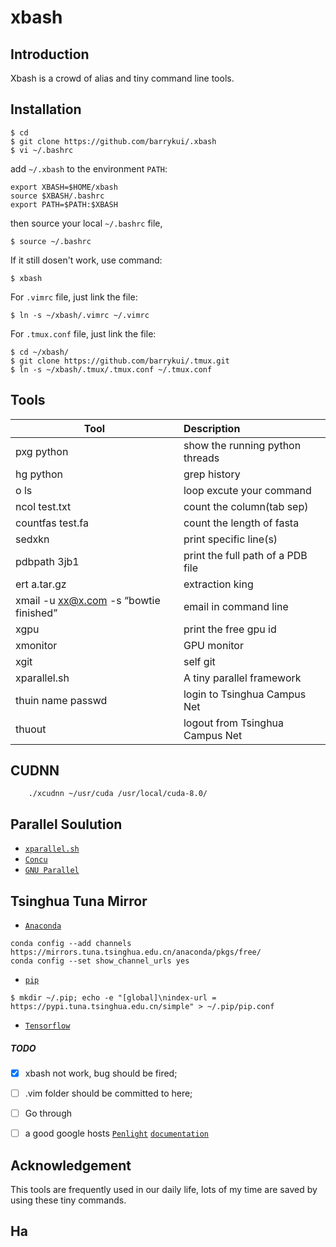 # xbash

## Introduction

Xbash is a crowd of alias and tiny command line tools. 

## Installation

    $ cd 
    $ git clone https://github.com/barrykui/.xbash
    $ vi ~/.bashrc

add `~/.xbash` to the environment `PATH`:

    export XBASH=$HOME/xbash
    source $XBASH/.bashrc
    export PATH=$PATH:$XBASH

   

then source your local `~/.bashrc` file,

    $ source ~/.bashrc

If it still dosen't work, use command:

    $ xbash


For `.vimrc` file, just link the file:
  
    $ ln -s ~/xbash/.vimrc ~/.vimrc

For `.tmux.conf` file, just link the file:
  
    $ cd ~/xbash/
    $ git clone https://github.com/barrykui/.tmux.git
    $ ln -s ~/xbash/.tmux/.tmux.conf ~/.tmux.conf


## Tools


| Tool              | Description |
| ----------------- |:---------------------|
|pxg python         |show the running python threads|
|hg python          |grep history|
|o ls               |loop excute your command |
|ncol test.txt      |count the column(tab sep)   |  
|countfas test.fa   |count the length of fasta |
|sedxkn             |print specific line(s)|
|pdbpath 3jb1       |print the full path of a PDB file |
|ert  a.tar.gz      |extraction king |
|xmail -u xx@x.com -s “bowtie finished”  | email in command line |  
|xgpu               |print the free gpu id|
|xmonitor           |GPU monitor|
|xgit	            |self git |
|xparallel.sh       |A tiny parallel framework|
|thuin name passwd  |login to Tsinghua Campus Net|
|thuout             |logout from Tsinghua Campus Net|


## CUDNN

``` shell
    ./xcudnn ~/usr/cuda /usr/local/cuda-8.0/
```

## Parallel Soulution

- [`xparallel.sh`](https://github.com/barrykui/xbash/blob/master/xparallel.sh)
- [`Concu`](https://github.com/barrykui/Concu)
- [`GNU Parallel`](https://www.gnu.org/software/parallel/)

## Tsinghua Tuna Mirror

- [`Anaconda`](https://mirrors.tuna.tsinghua.edu.cn/help/anaconda/)
``` shell
conda config --add channels https://mirrors.tuna.tsinghua.edu.cn/anaconda/pkgs/free/
conda config --set show_channel_urls yes
```
- [`pip`](https://mirrors.tuna.tsinghua.edu.cn/help/pypi/)
``` shell
$ mkdir ~/.pip; echo -e "[global]\nindex-url = https://pypi.tuna.tsinghua.edu.cn/simple" > ~/.pip/pip.conf
```
- [`Tensorflow`](https://mirrors.tuna.tsinghua.edu.cn/help/tensorflow/)

##### TODO
- [x] xbash not work, bug should be fired;
- [ ] .vim folder should be committed to here;    
- [ ] Go through
- [ ] a good google hosts
[`Penlight`](https://github.com/stevedonovan/Penlight) [`documentation`](http://stevedonovan.github.io/Penlight/api/manual/01-introduction.md.html)




## Acknowledgement
This tools are frequently used in our daily life, lots of my time are saved by using these tiny commands.



## Ha
